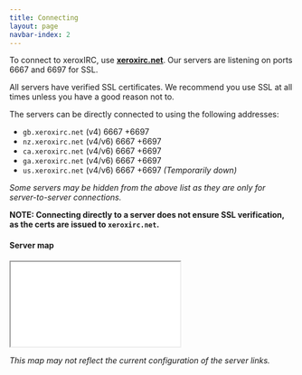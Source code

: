 ```yaml
---
title: Connecting
layout: page
navbar-index: 2
---
```


To connect to xeroxIRC, use **[xeroxirc.net](ircs://xeroxirc.net)**. Our servers are listening on ports 6667 and 6697 for SSL.

All servers have verified SSL certificates. We recommend you use SSL at all times unless you have a good reason not to.

The servers can be directly connected to using the following addresses:

 - `gb.xeroxirc.net` (v4) 6667 +6697
 - `nz.xeroxirc.net` (v4/v6) 6667 +6697
 - `ca.xeroxirc.net` (v4/v6) 6667 +6697
 - `ga.xeroxirc.net` (v4/v6) 6667 +6697
 - `us.xeroxirc.net` (v4/v6) 6667 +6697 *(Temporarily down)*

*Some servers may be hidden from the above list as they are only for server-to-server connections.*

**NOTE: Connecting directly to a server does not ensure SSL verification, as the certs are issued to `xeroxirc.net`.**

#### Server map

<iframe src="{{ site.server_map }}">
    <a href="{{ site.server_map }}">Your browser doesn't support iframes,
    click here to view the map.</a>
</iframe>

*This map may not reflect the current configuration of the server links.*
